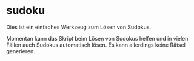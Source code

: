 # sudoku
Dies ist ein einfaches Werkzeug zum Lösen von Sudokus.

Momentan kann das Skript beim Lösen von Sudokus helfen und in vielen Fällen auch Sudokus automatisch lösen. Es kann allerdings keine Rätsel generieren.

